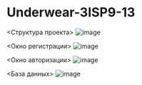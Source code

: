 # Underwear-3ISP9-13
<Структура проекта>
![image](https://user-images.githubusercontent.com/120011515/218387960-c6e595eb-d5d0-46af-853e-7d5d1d6dd50d.png)

<Окно регистрации>
![image](https://user-images.githubusercontent.com/120011515/218388107-9e1f516d-df48-4855-afa5-dd25655817fa.png)

<Окно авторизации>
![image](https://user-images.githubusercontent.com/120011515/218388216-8d2e04ca-5f63-40e0-ab9b-8e980cdd24e2.png)

<База данных>
![image](https://user-images.githubusercontent.com/120011515/218388613-67366c87-09b0-4bd7-aceb-5c874b3b527e.png)





